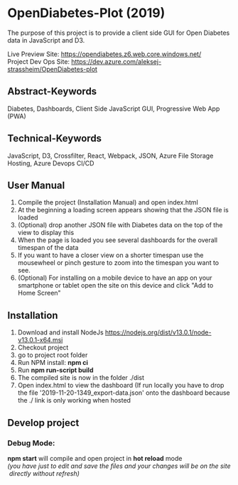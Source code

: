 # OpenDiabetes-Plot (2019)
The purpose of this project is to provide a client side GUI for Open Diabetes data in JavaScript and D3. 

Live Preview Site: https://opendiabetes.z6.web.core.windows.net/
Project Dev Ops Site: https://dev.azure.com/aleksej-strassheim/OpenDiabetes-plot

## Abstract-Keywords
Diabetes, Dashboards, Client Side JavaScript GUI, Progressive Web App (PWA)

## Technical-Keywords
JavaScript, D3, Crossfilter, React, Webpack, JSON, Azure File Storage Hosting, Azure Devops CI/CD

## User Manual
1. Compile the project (Installation Manual) and open index.html
2. At the beginning a loading screen appears showing that the JSON file is loaded
3. (Optional) drop another JSON file with Diabetes data on the top of the view to display this
4. When the page is loaded you see several dashboards for the overall timespan of the data
5. If you want to have a closer view on a shorter timespan use the mousewheel or pinch gesture to zoom into the timespan you want to see.
6. (Optional) For installing on a mobile device to have an app on your smartphone or tablet open the site on this device and click "Add to Home Screen"

## Installation
1. Download and install NodeJs https://nodejs.org/dist/v13.0.1/node-v13.0.1-x64.msi
2. Checkout project
3. go to project root folder
4. Run NPM install: __npm ci__
5. Run __npm run-script build__
6. The compiled site is now in the folder ./dist
7. Open index.html to view the dashboard (If run locally you have to drop the file '2019-11-20-1349_export-data.json' onto the dashboard because the ./ link is only working when hosted

## Develop project
### Debug Mode: 
__npm start__ will compile and open project in __hot reload__ mode 
_(you have just to edit and save the files and your changes will be on the site directly without refresh)_


